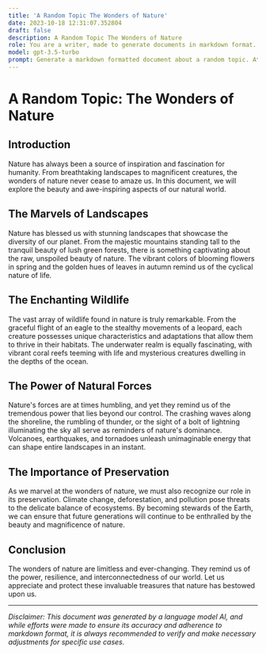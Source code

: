 ```yaml
---
title: 'A Random Topic The Wonders of Nature'
date: 2023-10-18 12:31:07.352804
draft: false
description: A Random Topic The Wonders of Nature
role: You are a writer, made to generate documents in markdown format. It is very important that all of the documents you generate are in valid markdown format.
model: gpt-3.5-turbo
prompt: Generate a markdown formatted document about a random topic. At the bottom, include a disclaimer explaining that the document was generated by you. The first line of the document should be the title. Make sure that the entire document is in proper markdown format, using a mix of various tags to make the document visually appealing.
---
```


# A Random Topic: The Wonders of Nature

## Introduction

Nature has always been a source of inspiration and fascination for humanity. From breathtaking landscapes to magnificent creatures, the wonders of nature never cease to amaze us. In this document, we will explore the beauty and awe-inspiring aspects of our natural world.

## The Marvels of Landscapes

Nature has blessed us with stunning landscapes that showcase the diversity of our planet. From the majestic mountains standing tall to the tranquil beauty of lush green forests, there is something captivating about the raw, unspoiled beauty of nature. The vibrant colors of blooming flowers in spring and the golden hues of leaves in autumn remind us of the cyclical nature of life.

## The Enchanting Wildlife

The vast array of wildlife found in nature is truly remarkable. From the graceful flight of an eagle to the stealthy movements of a leopard, each creature possesses unique characteristics and adaptations that allow them to thrive in their habitats. The underwater realm is equally fascinating, with vibrant coral reefs teeming with life and mysterious creatures dwelling in the depths of the ocean.

## The Power of Natural Forces

Nature's forces are at times humbling, and yet they remind us of the tremendous power that lies beyond our control. The crashing waves along the shoreline, the rumbling of thunder, or the sight of a bolt of lightning illuminating the sky all serve as reminders of nature's dominance. Volcanoes, earthquakes, and tornadoes unleash unimaginable energy that can shape entire landscapes in an instant.

## The Importance of Preservation

As we marvel at the wonders of nature, we must also recognize our role in its preservation. Climate change, deforestation, and pollution pose threats to the delicate balance of ecosystems. By becoming stewards of the Earth, we can ensure that future generations will continue to be enthralled by the beauty and magnificence of nature.

## Conclusion

The wonders of nature are limitless and ever-changing. They remind us of the power, resilience, and interconnectedness of our world. Let us appreciate and protect these invaluable treasures that nature has bestowed upon us.

---

*Disclaimer: This document was generated by a language model AI, and while efforts were made to ensure its accuracy and adherence to markdown format, it is always recommended to verify and make necessary adjustments for specific use cases.*
